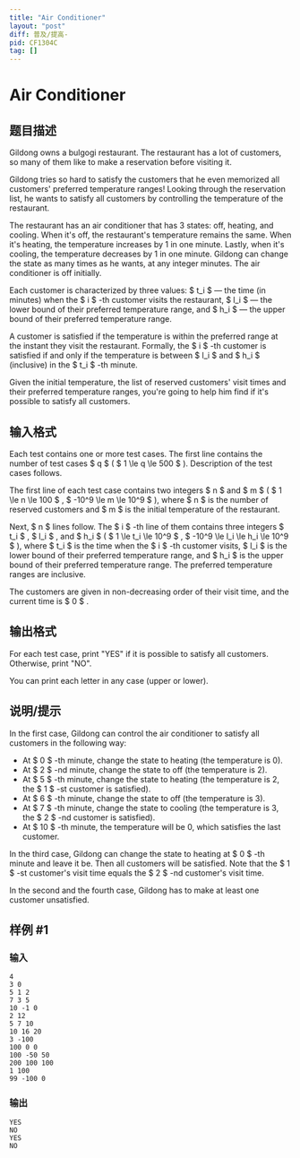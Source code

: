 ```yaml
---
title: "Air Conditioner"
layout: "post"
diff: 普及/提高-
pid: CF1304C
tag: []
---
```


# Air Conditioner

## 题目描述

Gildong owns a bulgogi restaurant. The restaurant has a lot of customers, so many of them like to make a reservation before visiting it.

Gildong tries so hard to satisfy the customers that he even memorized all customers' preferred temperature ranges! Looking through the reservation list, he wants to satisfy all customers by controlling the temperature of the restaurant.

The restaurant has an air conditioner that has 3 states: off, heating, and cooling. When it's off, the restaurant's temperature remains the same. When it's heating, the temperature increases by 1 in one minute. Lastly, when it's cooling, the temperature decreases by 1 in one minute. Gildong can change the state as many times as he wants, at any integer minutes. The air conditioner is off initially.

Each customer is characterized by three values: $ t_i $ — the time (in minutes) when the $ i $ -th customer visits the restaurant, $ l_i $ — the lower bound of their preferred temperature range, and $ h_i $ — the upper bound of their preferred temperature range.

A customer is satisfied if the temperature is within the preferred range at the instant they visit the restaurant. Formally, the $ i $ -th customer is satisfied if and only if the temperature is between $ l_i $ and $ h_i $ (inclusive) in the $ t_i $ -th minute.

Given the initial temperature, the list of reserved customers' visit times and their preferred temperature ranges, you're going to help him find if it's possible to satisfy all customers.

## 输入格式

Each test contains one or more test cases. The first line contains the number of test cases $ q $ ( $ 1 \le q \le 500 $ ). Description of the test cases follows.

The first line of each test case contains two integers $ n $ and $ m $ ( $ 1 \le n \le 100 $ , $ -10^9 \le m \le 10^9 $ ), where $ n $ is the number of reserved customers and $ m $ is the initial temperature of the restaurant.

Next, $ n $ lines follow. The $ i $ -th line of them contains three integers $ t_i $ , $ l_i $ , and $ h_i $ ( $ 1 \le t_i \le 10^9 $ , $ -10^9 \le l_i \le h_i \le 10^9 $ ), where $ t_i $ is the time when the $ i $ -th customer visits, $ l_i $ is the lower bound of their preferred temperature range, and $ h_i $ is the upper bound of their preferred temperature range. The preferred temperature ranges are inclusive.

The customers are given in non-decreasing order of their visit time, and the current time is $ 0 $ .

## 输出格式

For each test case, print "YES" if it is possible to satisfy all customers. Otherwise, print "NO".

You can print each letter in any case (upper or lower).

## 说明/提示

In the first case, Gildong can control the air conditioner to satisfy all customers in the following way:

- At $ 0 $ -th minute, change the state to heating (the temperature is 0).
- At $ 2 $ -nd minute, change the state to off (the temperature is 2).
- At $ 5 $ -th minute, change the state to heating (the temperature is 2, the $ 1 $ -st customer is satisfied).
- At $ 6 $ -th minute, change the state to off (the temperature is 3).
- At $ 7 $ -th minute, change the state to cooling (the temperature is 3, the $ 2 $ -nd customer is satisfied).
- At $ 10 $ -th minute, the temperature will be 0, which satisfies the last customer.

In the third case, Gildong can change the state to heating at $ 0 $ -th minute and leave it be. Then all customers will be satisfied. Note that the $ 1 $ -st customer's visit time equals the $ 2 $ -nd customer's visit time.

In the second and the fourth case, Gildong has to make at least one customer unsatisfied.

## 样例 #1

### 输入

```
4
3 0
5 1 2
7 3 5
10 -1 0
2 12
5 7 10
10 16 20
3 -100
100 0 0
100 -50 50
200 100 100
1 100
99 -100 0
```

### 输出

```
YES
NO
YES
NO
```

